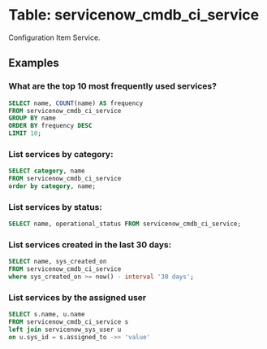# Table: servicenow_cmdb_ci_service

Configuration Item Service.

## Examples

### What are the top 10 most frequently used services?

```sql
SELECT name, COUNT(name) AS frequency
FROM servicenow_cmdb_ci_service
GROUP BY name
ORDER BY frequency DESC
LIMIT 10;
```

### List services by category: 

```sql
SELECT category, name
FROM servicenow_cmdb_ci_service
order by category, name;
```

### List services by status: 

```sql
SELECT name, operational_status FROM servicenow_cmdb_ci_service;
```

### List services created in the last 30 days: 

```sql
SELECT name, sys_created_on
FROM servicenow_cmdb_ci_service
where sys_created_on >= now() - interval '30 days';
```

### List services by the assigned user

```sql
SELECT s.name, u.name
FROM servicenow_cmdb_ci_service s
left join servicenow_sys_user u
on u.sys_id = s.assigned_to ->> 'value'
```
